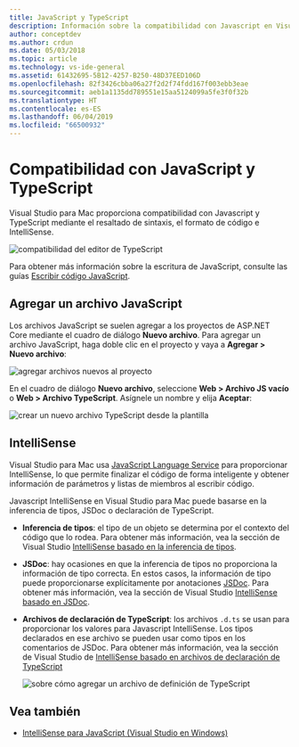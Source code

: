 ```yaml
---
title: JavaScript y TypeScript
description: Información sobre la compatibilidad con Javascript en Visual Studio para Mac
author: conceptdev
ms.author: crdun
ms.date: 05/03/2018
ms.topic: article
ms.technology: vs-ide-general
ms.assetid: 61432695-5B12-4257-B250-48D37EED106D
ms.openlocfilehash: 82f3426cbba06a27f2d2f74fdd167f003ebb3eae
ms.sourcegitcommit: aeb1a1135dd789551e15aa5124099a5fe3f0f32b
ms.translationtype: HT
ms.contentlocale: es-ES
ms.lasthandoff: 06/04/2019
ms.locfileid: "66500932"
---
```

# <a name="javascript-and-typescript-support"></a>Compatibilidad con JavaScript y TypeScript

Visual Studio para Mac proporciona compatibilidad con Javascript y TypeScript mediante el resaltado de sintaxis, el formato de código e IntelliSense.

![compatibilidad del editor de TypeScript](https://msdnshared.blob.core.windows.net/media/2018/03/TypeScript-editor.gif)

Para obtener más información sobre la escritura de JavaScript, consulte las guías [Escribir código JavaScript](/scripting/javascript/writing-javascript-code).

## <a name="adding-a-javascript-file"></a>Agregar un archivo JavaScript

Los archivos JavaScript se suelen agregar a los proyectos de ASP.NET Core mediante el cuadro de diálogo **Nuevo archivo**. Para agregar un archivo JavaScript, haga doble clic en el proyecto y vaya a **Agregar > Nuevo archivo**:

![agregar archivos nuevos al proyecto](media/javascript-image1.png)

En el cuadro de diálogo **Nuevo archivo**, seleccione **Web > Archivo JS vacío** o **Web > Archivo TypeScript**. Asígnele un nombre y elija **Aceptar**:

![crear un nuevo archivo TypeScript desde la plantilla](media/javascript-image2.png)

## <a name="intellisense"></a>IntelliSense

Visual Studio para Mac usa [JavaScript Language Service](/visualstudio/ide/javascript-intellisense) para proporcionar IntelliSense, lo que permite finalizar el código de forma inteligente y obtener información de parámetros y listas de miembros al escribir código.

Javascript IntelliSense en Visual Studio para Mac puede basarse en la inferencia de tipos, JSDoc o declaración de TypeScript.

- **Inferencia de tipos**: el tipo de un objeto se determina por el contexto del código que lo rodea. Para obtener más información, vea la sección de Visual Studio [IntelliSense basado en la inferencia de tipos](/visualstudio/ide/javascript-intellisense#intellisense-based-on-type-inference).
- **JSDoc**: hay ocasiones en que la inferencia de tipos no proporciona la información de tipo correcta. En estos casos, la información de tipo puede proporcionarse explícitamente por anotaciones [JSDoc](https://jsdoc.app/about-getting-started.html). Para obtener más información, vea la sección de Visual Studio [IntelliSense basado en JSDoc](/visualstudio/ide/javascript-intellisense#intellisense-based-on-jsdoc).
- **Archivos de declaración de TypeScript**: los archivos `.d.ts` se usan para proporcionar los valores para Javascript IntelliSense. Los tipos declarados en ese archivo se pueden usar como tipos en los comentarios de JSDoc. Para obtener más información, vea la sección de Visual Studio de [IntelliSense basado en archivos de declaración de TypeScript](/visualstudio/ide/javascript-intellisense#intellisense-based-on-typescript-declaration-files)

    ![sobre cómo agregar un archivo de definición de TypeScript](media/javascript-image3.png)

## <a name="see-also"></a>Vea también

- [IntelliSense para JavaScript (Visual Studio en Windows)](/visualstudio/ide/javascript-intellisense)
